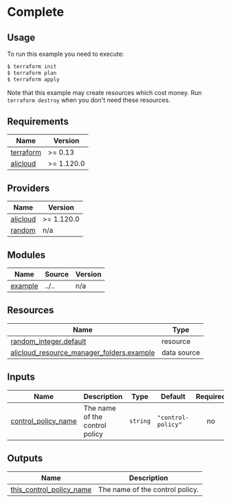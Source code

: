 # Complete

## Usage

To run this example you need to execute:

```bash
$ terraform init
$ terraform plan
$ terraform apply
```

Note that this example may create resources which cost money. Run `terraform destroy` when you don't need these resources.

<!-- BEGIN_TF_DOCS -->
## Requirements

| Name | Version |
|------|---------|
| <a name="requirement_terraform"></a> [terraform](#requirement\_terraform) | >= 0.13 |
| <a name="requirement_alicloud"></a> [alicloud](#requirement\_alicloud) | >= 1.120.0 |

## Providers

| Name | Version |
|------|---------|
| <a name="provider_alicloud"></a> [alicloud](#provider\_alicloud) | >= 1.120.0 |
| <a name="provider_random"></a> [random](#provider\_random) | n/a |

## Modules

| Name | Source | Version |
|------|--------|---------|
| <a name="module_example"></a> [example](#module\_example) | ../.. | n/a |

## Resources

| Name | Type |
|------|------|
| [random_integer.default](https://registry.terraform.io/providers/hashicorp/random/latest/docs/resources/integer) | resource |
| [alicloud_resource_manager_folders.example](https://registry.terraform.io/providers/hashicorp/alicloud/latest/docs/data-sources/resource_manager_folders) | data source |

## Inputs

| Name | Description | Type | Default | Required |
|------|-------------|------|---------|:--------:|
| <a name="input_control_policy_name"></a> [control\_policy\_name](#input\_control\_policy\_name) | The name of the control policy | `string` | `"control-policy"` | no |

## Outputs

| Name | Description |
|------|-------------|
| <a name="output_this_control_policy_name"></a> [this\_control\_policy\_name](#output\_this\_control\_policy\_name) | The name of the control policy. |
<!-- END_TF_DOCS -->